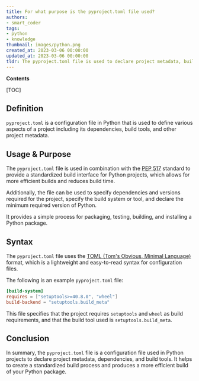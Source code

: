 ```yaml
---
title: For what purpose is the pyproject.toml file used?
authors:
- smart_coder
tags:
- python
- knowledge
thumbnail: images/python.png
created_at: 2023-03-06 00:00:00
updated_at: 2023-03-06 00:00:00
tldr: The pyproject.toml file is used to declare project metadata, build system requirements, and dependencies for Python projects using PEP 518.
---
```


**Contents**

[TOC]

## Definition

`pyproject.toml` is a configuration file in Python that is used to define various aspects of a project including its dependencies, build tools, and other project metadata.

## Usage & Purpose

The `pyproject.toml` file is used in combination with the [PEP 517](https://www.python.org/dev/peps/pep-0517/) standard to provide a standardized build interface for Python projects, which allows for more efficient builds and reduces build time.

Additionally, the file can be used to specify dependencies and versions required for the project, specify the build system or tool, and declare the minimum required version of Python.

It provides a simple process for packaging, testing, building, and installing a Python package.

## Syntax

The `pyproject.toml` file uses the [TOML (Tom's Obvious, Minimal Language)](https://toml.io/en/) format, which is a lightweight and easy-to-read syntax for configuration files.

The following is an example `pyproject.toml` file:

```toml
[build-system]
requires = ["setuptools>=40.8.0", "wheel"]
build-backend = "setuptools.build_meta"
```

This file specifies that the project requires `setuptools` and `wheel` as build requirements, and that the build tool used is `setuptools.build_meta`.

## Conclusion

In summary, the `pyproject.toml` file is a configuration file used in Python projects to declare project metadata, dependencies, and build tools. It helps to create a standardized build process and produces a more efficient build of your Python package.
